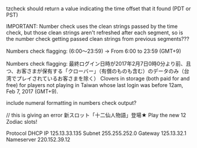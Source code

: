 tzcheck should return a value indicating the time offset that it found (PDT or PST)

IMPORTANT: Number check uses the clean strings passed by the time check, but those clean strings aren't refreshed after each segment, so is the number check getting passed clean strings from previous segments???

Numbers check flagging:
(6:00～23:59) -> From 6:00 to 23:59 (GMT+9)


Numbers check flagging:
最終ログイン日時が2017年2月7日0時0分より前、且つ、お客さまが保有する「クローバー」（有償のものも含む）のデータのみ（台湾でプレイされているお客さまを除く）
Clovers in storage (both paid for and free) for players not playing in Taiwan whose last login was before 12am, Feb 7, 2017 (GMT+9).

include numeral formatting in numbers check output?


// this is giving an error
新スロット「十二仙人物語」登場★
Play the new 12 Zodiac slots!


Protocol
DHCP
IP
125.13.33.135
Subnet
255.255.252.0
Gateway
125.13.32.1
Nameserver
220.152.39.12